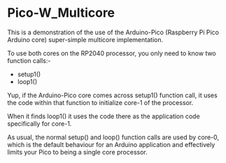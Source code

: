 # Pico-W_Multicore
This is a demonstration of the use of the Arduino-Pico (Raspberry Pi Pico Arduino core) super-simple multicore implementation.

To use both cores on the RP2040 processor, you only need to know two function calls:-
+ setup1()
+ loop1()

Yup, if the Arduino-Pico core comes across setup1() function call, it uses the code within that function to initialize core-1 of the processor.

When it finds loop1() it uses the code there as the application code specifically for core-1.

As usual, the normal setup() and loop() function calls are used by core-0, which is the default behaviour for an Arduino application and effectively limits your Pico to being a single core processor.
